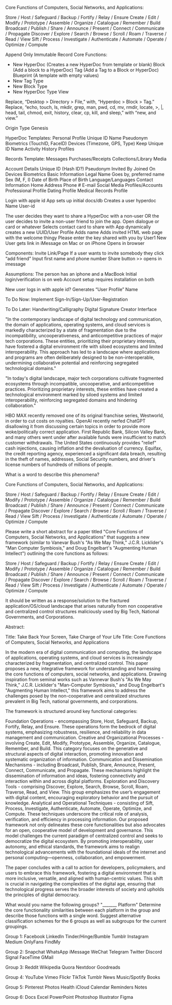 Core Functions of Computers, Social Networks, and Applications:

Store / Host / Safeguard / Backup / Fortify / Relay / Ensure
Create / Edit / Modify / Prototype / Assemble / Organize / Catalogue / Remember / Build
Broadcast / Publish / Share / Announce / Present / Connect / Communicate / Propagate
Discover / Explore / Search / Browse / Scroll / Roam / Traverse / Read / View
Sift / Process / Investigate / Authenticate / Automate / Operate / Optimize / Compute

Append Only Immutable Record
Core Functions:
+ New
HyperDoc (Creates a new HyperDoc from template or blank)
Block (Add a block to a HyperDoc)
Tag (Add a Tag to a Block or HyperDoc)
Blueprint (A template with empty values)
+ New Tag Type
+ New Block Type
+ New HyperDoc Type
View

Replace, “Desktop > Directory > File,” with, “Hyperdoc > Block > Tag.”
Replace, “echo, touch, ls, mkdir, grep, man, pwd, cd, mv, rmdir, locate, >, |, head, tail, chmod, exit, history, clear, cp, kill, and sleep,” with “new, and view.”

Origin
Type
Genesis



HyperDoc Templates:
Personal Profile
Unique ID
Name
Pseudonym
Biometrics (TouchID, FaceID)
Devices (Timezone, GPS, Type)
Keep
Unique ID
Name
Activity History
Profiles




Records Template:
Messages
Purchases/Receipts
Collections/Library Media











Account Details
Unique ID (Hash ID?)
Pseudonym
Invited By
Joined On
Devices
Biometrics
Basic Information
Legal Name
Goes by, preferred name
Sex (M, F, I)
Date of Birth
Place of Birth
Language/Languages
Contact Information
Home Address
Phone #
E-mail
Social Media Profiles/Accounts
Professional Profile
Dating Profile
Medical Records Profile




Login with apple id
App sets up initial docs/db
Creates a user hyperdoc
Name
User-id


The user decides they want to share a HyperDoc with a non-user OR the user decides to invite a non-user friend to join the app.
Open dialogue or card or whatever
Selects contact card to share with
App dynamically creates
a new UUID/User Profile
Adds name
Adds invited
HTML web page with the welcome thingy
Please enter the key shared with you by User1
New User gets link in iMessage on Mac or on iPhone
Opens in browser


Components:
Invite Link/Page
If a user wants to invite somebody they click “add friend”
Input first name and phone number
Share button >> opens in imessage


Assumptions:
The person has an iphone and a MacBook
Initial login/verification is on web
Account setup requires installation on both



New user logs in with apple id?
Generates “User Profile”
Name




To Do Now:
Implement Sign-In/Sign-Up/User-Registration

To Do Later:
Handwriting/Calligraphy Digital Signature Creator Interface



"In the contemporary landscape of digital technology and communication, the domain of applications, operating systems, and cloud services is markedly characterized by a state of fragmentation due to the incompatibility, uncooperativeness, and anticompetitive practices of major tech corporations. These entities, prioritizing their proprietary interests, have fostered a digital environment rife with siloed ecosystems and limited interoperability. This approach has led to a landscape where applications and programs are often deliberately designed to be non-interoperable, undermining collaborative potential and reinforcing segregated technological domains."

"In today's digital landscape, major tech corporations cultivate fragmented ecosystems through incompatible, uncooperative, and anticompetitive practices. Prioritizing proprietary interests, these entities have created a technological environment marked by siloed systems and limited interoperability, reinforcing segregated domains and hindering collaboration."

HBO MAX recently removed one of its original franchise series, Westworld, in order to cut costs on royalties. OpenAI recently nerfed ChatGPT disallowing it from discussing certain topics in order to provide more woke/politically correct application. First Republic Bank, Silicon Valley Bank, and many others went under after available funds were insufficient to match customer withdrawals. The United States continuously provides "relief" cash injections, causing inflation and the devaluation of currency. Equifax, the credit reporting agency, experienced a significant data breach, resulting in the theft of names, addresses, Social Security numbers, and driver's license numbers of hundreds of millions of people.

What is a word to describe this phenomena?

Core Functions of Computers, Social Networks, and Applications:

Store / Host / Safeguard / Backup / Fortify / Relay / Ensure
Create / Edit / Modify / Prototype / Assemble / Organize / Catalogue / Remember / Build
Broadcast / Publish / Share / Announce / Present / Connect / Communicate / Propagate
Discover / Explore / Search / Browse / Scroll / Roam / Traverse / Read / View
Sift / Process / Investigate / Authenticate / Automate / Operate / Optimize / Compute


Please write a short abstract for a paper titled "Core Functions of Computers, Social Networks, and Applications" that suggests a new framework (similar to Vanevar Bush's "As We May Think," J.C.R. Licklider's "Man Computer Symbiosis," and Doug Engelbart's "Augmenting Human Intellect") outlining the core functions as follows:

Store / Host / Safeguard / Backup / Fortify / Relay / Ensure
Create / Edit / Modify / Prototype / Assemble / Organize / Catalogue / Remember / Build
Broadcast / Publish / Share / Announce / Present / Connect / Communicate / Propagate
Discover / Explore / Search / Browse / Scroll / Roam / Traverse / Read / View
Sift / Process / Investigate / Authenticate / Automate / Operate / Optimize / Compute

It should be written as a response/solution to the fractured application/OS/cloud landscape that arises naturally from non cooperative and centralized control structures maliciously used by Big Tech, National Governments, and Corporations.

Abstract:

Title: Take Back Your Screen, Take Charge of Your Life
Title: Core Functions of Computers, Social Networks, and Applications

In the modern era of digital communication and computing, the landscape of applications, operating systems, and cloud services is increasingly characterized by fragmentation, and  centralized control. This paper proposes a new, integrative framework for understanding and harnessing the core functions of computers, social networks, and applications. Drawing inspiration from seminal works such as Vannevar Bush's "As We May Think," J.C.R. Licklider's "Man-Computer Symbiosis," and Doug Engelbart's "Augmenting Human Intellect," this framework aims to address the challenges posed by the non-cooperative and centralized structures prevalent in Big Tech, national governments, and corporations.

The framework is structured around key functional categories:

Foundation Operations - encompassing Store, Host, Safeguard, Backup, Fortify, Relay, and Ensure. These operations form the bedrock of digital systems, emphasizing robustness, resilience, and reliability in data management and communication.
Creative and Organizational Processes - involving Create, Edit, Modify, Prototype, Assemble, Organize, Catalogue, Remember, and Build. This category focuses on the generative and structural aspects of digital interaction, promoting innovation and systematic organization of information.
Communication and Dissemination Mechanisms - including Broadcast, Publish, Share, Announce, Present, Connect, Communicate, and Propagate. These mechanisms highlight the dissemination of information and ideas, fostering connectivity and interaction within and across digital platforms.
Exploration and Discovery Tools - comprising Discover, Explore, Search, Browse, Scroll, Roam, Traverse, Read, and View. This group emphasizes the user’s engagement with digital content, encouraging exploratory behavior and the pursuit of knowledge.
Analytical and Operational Techniques - consisting of Sift, Process, Investigate, Authenticate, Automate, Operate, Optimize, and Compute. These techniques underscore the critical role of analysis, verification, and efficiency in processing information.
Our proposed framework not only delineates these core functionalities but also advocates for an open, cooperative model of development and governance. This model challenges the current paradigm of centralized control and seeks to democratize the digital ecosystem. By promoting interoperability, user autonomy, and ethical standards, the framework aims to realign technological advancements with the foundational ideals of the internet and personal computing—openness, collaboration, and empowerment.

The paper concludes with a call to action for developers, policymakers, and users to embrace this framework, fostering a digital environment that is more inclusive, versatile, and aligned with human-centric values. This shift is crucial in navigating the complexities of the digital age, ensuring that technological progress serves the broader interests of society and upholds the principles of digital democracy.


What would you name the following groups? "_______ Platform" Determine the core functionality similarities between each platform in the group and describe those functions with a single word. Suggest alternative classification schemes for the 6 groups as well as subgroups for the current groupings.

Group 1:
Facebook
LinkedIn
Tinder/Hinge/Bumble
Tumblr
Instagram
Medium
OnlyFans
FindMy

Group 2:
Snapchat
WhatsApp
iMessage
WeChat
Telegram
Twitter
Discord
Signal
FaceTime
GMail

Group 3:
Reddit
Wikipedia
Quora
Nextdoor
Goodreads

Group 4:
YouTube
Vimeo
Flickr
TikTok
Tumblr
News
Music/Spotify
Books

Group 5:
Pinterest
Photos
Health
iCloud
Calendar
Reminders
Notes

Group 6:
Docs
Excel
PowerPoint
Photoshop
Illustrator
Figma
